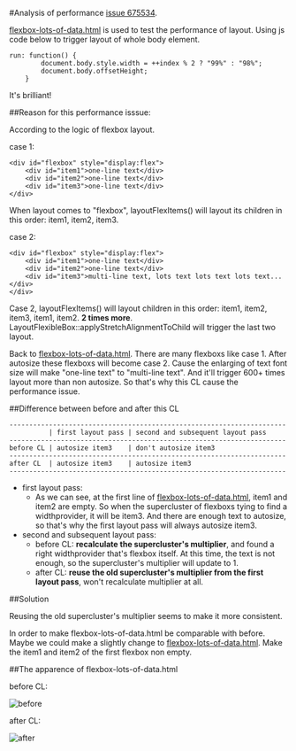 #Analysis of performance [issue 675534](https://bugs.chromium.org/p/chromium/issues/detail?id=675534).

[flexbox-lots-of-data.html](https://chromium.googlesource.com/chromium/src/+/master/third_party/WebKit/PerformanceTests/Layout/flexbox-lots-of-data.html) is used to test the performance of layout. Using js code below to trigger layout of whole body element.

	run: function() {
            document.body.style.width = ++index % 2 ? "99%" : "98%";
            document.body.offsetHeight;
        }

It's brilliant!


##Reason for this performance isssue:

According to the logic of flexbox layout.

case 1:

	<div id="flexbox" style="display:flex">
		<div id="item1">one-line text</div>
		<div id="item2">one-line text</div>
		<div id="item3">one-line text</div>
	</div>
When layout comes to "flexbox", layoutFlexItems() will layout its children in this order: item1, item2, item3.

case 2:

	<div id="flexbox" style="display:flex">
		<div id="item1">one-line text</div>
		<div id="item2">one-line text</div>
		<div id="item3">multi-line text, lots text lots text lots text...</div>
	</div>
Case 2, layoutFlexItems() will layout children in this order: item1, item2, item3, item1, item2. **2 times more**. LayoutFlexibleBox::applyStretchAlignmentToChild will trigger the last two layout.

Back to [flexbox-lots-of-data.html](https://chromium.googlesource.com/chromium/src/+/master/third_party/WebKit/PerformanceTests/Layout/flexbox-lots-of-data.html). There are many flexboxs like case 1. After autosize these flexboxs will become case 2. Cause the enlarging of text font size will make "one-line text" to "multi-line text". And it'll trigger 600+ times layout more than non autosize. So that's why this CL cause the performance issue.

##Difference between before and after this CL

	----------------------------------------------------------------------
	          | first layout pass | second and subsequent layout pass 
	----------------------------------------------------------------------
	before CL | autosize item3    | don't autosize item3              
	----------------------------------------------------------------------
	after CL  | autosize item3    | autosize item3             
	----------------------------------------------------------------------

- first layout pass:
	- As we can see, at the first line of [flexbox-lots-of-data.html](https://chromium.googlesource.com/chromium/src/+/master/third_party/WebKit/PerformanceTests/Layout/flexbox-lots-of-data.html),  item1 and item2 are empty. So when the supercluster of flexboxs tying to find a widthprovider, it will be item3. And there are enough text to autosize, so that's why the first layout pass will always autosize item3.
-  second and subsequent layout pass:
	- before CL: **recalculate the supercluster's multiplier**, and found a right widthprovider that's flexbox itself. At this time, the text is not enough, so the supercluster's multiplier will update to 1.
	- after CL: **reuse the old supercluster's multiplier from the first layout pass**, won't recalculate multiplier at all.


##Solution

Reusing the old supercluster's multiplier seems to make it more consistent.

In order to make flexbox-lots-of-data.html be comparable with before. Maybe we could make a slightly change  to [flexbox-lots-of-data.html](https://chromium.googlesource.com/chromium/src/+/master/third_party/WebKit/PerformanceTests/Layout/flexbox-lots-of-data.html). Make the item1 and item2 of the first flexbox non empty.


##The apparence of flexbox-lots-of-data.html

before CL:

![before](http://i.imgur.com/dLMTOuZ.png) 

after CL:

![after](http://i.imgur.com/evpDRKf.png)

 
